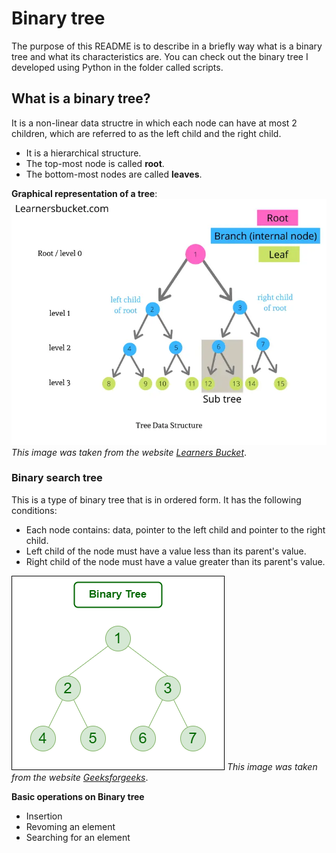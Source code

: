 
# Binary tree
The purpose of this README is to describe in a briefly way what is a binary tree and what its characteristics are.
You can check out the binary tree I developed using Python in the folder called scripts.

## What is a binary tree?
It is a non-linear data structre in which each node can have at most 2 children, which are referred to as the left child and the right child.
- It is a hierarchical structure.
- The top-most node is called **root**.
- The bottom-most nodes are called **leaves**.

**Graphical representation of a tree**:
![Binary tree representation](images/Tree.JPG)
*This image was taken from the website [Learners Bucket](learnersbucket.com)*.

### Binary search tree
This is a type of binary tree that is in ordered form. It has the following conditions:
- Each node contains: data, pointer to the left child and pointer to the right child.
- Left child of the node must have a value less than its parent's value.
- Right child of the node must have a value greater than its parent's value.

![Binary search tree](images/binary.png)
*This image was taken from the website [Geeksforgeeks](geeksforgeeks.com)*.

**Basic operations on Binary tree**
- Insertion
- Revoming an element
- Searching for an element
